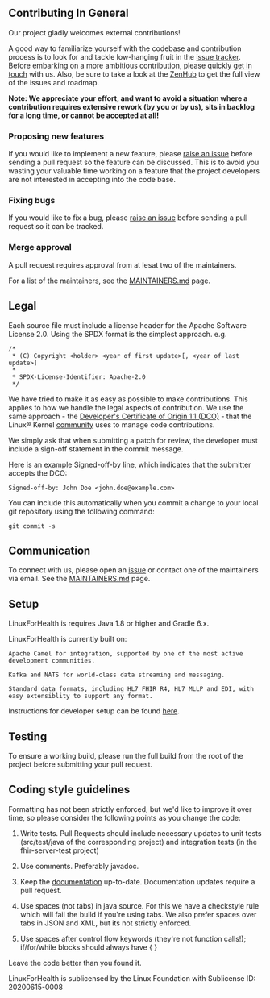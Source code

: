 ## Contributing In General
Our project gladly welcomes external contributions!

A good way to familiarize yourself with the codebase and contribution process is
to look for and tackle low-hanging fruit in the [issue tracker](https://github.com/LinuxForHealth/connect/issues).
Before embarking on a more ambitious contribution, please quickly [get in touch](#communication) with us.
Also, be sure to take a look at the [ZenHub](https://app.zenhub.com/workspaces/linux-for-health-5ee2d7cecec5920ec43ae1cb/board?repos=337464130,366144163) to get the full view of the issues and roadmap.

**Note: We appreciate your effort, and want to avoid a situation where a contribution
requires extensive rework (by you or by us), sits in backlog for a long time, or
cannot be accepted at all!**

### Proposing new features

If you would like to implement a new feature, please [raise an issue](https://github.com/LinuxForHealth/connect/issues)
before sending a pull request so the feature can be discussed. This is to avoid
you wasting your valuable time working on a feature that the project developers
are not interested in accepting into the code base.

### Fixing bugs

If you would like to fix a bug, please [raise an issue](https://github.com/LinuxForHealth/connect/issues) before sending a
pull request so it can be tracked.

### Merge approval

A pull request requires approval from at lesat two of the maintainers.

For a list of the maintainers, see the [MAINTAINERS.md](MAINTAINERS.md) page.

## Legal

Each source file must include a license header for the Apache
Software License 2.0. Using the SPDX format is the simplest approach.
e.g.

```
/*
 * (C) Copyright <holder> <year of first update>[, <year of last update>]
 *
 * SPDX-License-Identifier: Apache-2.0
 */
```

We have tried to make it as easy as possible to make contributions. This
applies to how we handle the legal aspects of contribution. We use the
same approach - the [Developer's Certificate of Origin 1.1 (DCO)](https://github.com/hyperledger/fabric/blob/master/docs/source/DCO1.1.txt) - that the Linux® Kernel [community](https://elinux.org/Developer_Certificate_Of_Origin)
uses to manage code contributions.

We simply ask that when submitting a patch for review, the developer
must include a sign-off statement in the commit message.

Here is an example Signed-off-by line, which indicates that the
submitter accepts the DCO:

```
Signed-off-by: John Doe <john.doe@example.com>
```

You can include this automatically when you commit a change to your
local git repository using the following command:

```
git commit -s
```

## Communication
To connect with us, please open an [issue](https://github.com/LinuxForHealth/connect/issues) or contact one of the maintainers via email. 
See the [MAINTAINERS.md](MAINTAINERS.md) page.

## Setup
LinuxForHealth is requires Java 1.8 or higher and Gradle 6.x.  

LinuxForHealth is currently built on:

    Apache Camel for integration, supported by one of the most active development communities.

    Kafka and NATS for world-class data streaming and messaging.

    Standard data formats, including HL7 FHIR R4, HL7 MLLP and EDI, with easy extensiblity to support any format.


Instructions for developer setup can be found [here](https://linuxforhealth.github.io/docs/developer-setup.html).


## Testing
To ensure a working build, please run the full build from the root of the project before submitting your pull request.

## Coding style guidelines
Formatting has not been strictly enforced, but we'd like to improve it over time, so please consider the following points as you change the code:

1. Write tests. Pull Requests should include necessary updates to unit tests (src/test/java of the corresponding project) and integration tests (in the fhir-server-test project)

2. Use comments. Preferably javadoc.

3. Keep the [documentation](https://github.com/LinuxForHealth/docs) up-to-date. Documentation updates require a pull request.

4. Use spaces (not tabs) in java source. For this we have a checkstyle rule which will fail the build if you're using tabs. We also prefer spaces over tabs in JSON and XML, but its not strictly enforced.

5. Use spaces after control flow keywords (they're not function calls!); if/for/while blocks should always have { }

Leave the code better than you found it.



LinuxForHealth is sublicensed by the Linux Foundation with Sublicense ID: 20200615-0008